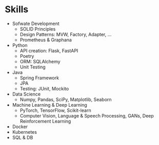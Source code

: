 # Skills
- Sofwate Development
  - SOLID Principles
  - Design Patterns: MVW, Factory, Adapter, ...
  - Prometheus & Graphana
- Python
  - API creation: Flask, FastAPI
  - Poetry
  - ORM: SQLAlchemy
  - Unit Testing
- Java
  - Spring Framework
  - JPA
  - Testing: JUnit, Mockito
- Data Science
  - Numpy, Pandas, SciPy, Matplotlib, Seaborn
- Machine Learning & Deep Learning
  - PyTorch, TensorFlow, Scikit-learn
  - Computer Vision, Language & Speech Processing, GANs, Deep Reinforcement Learning
- Docker
- Kubernetes
- SQL & DB

<!--
**Pueyo99/Pueyo99** is a ✨ _special_ ✨ repository because its `README.md` (this file) appears on your GitHub profile.

Here are some ideas to get you started:

- 🔭 I’m currently working on ...
- 🌱 I’m currently learning ...
- 👯 I’m looking to collaborate on ...
- 🤔 I’m looking for help with ...
- 💬 Ask me about ...
- 📫 How to reach me: ...
- 😄 Pronouns: ...
- ⚡ Fun fact: ...
-->
